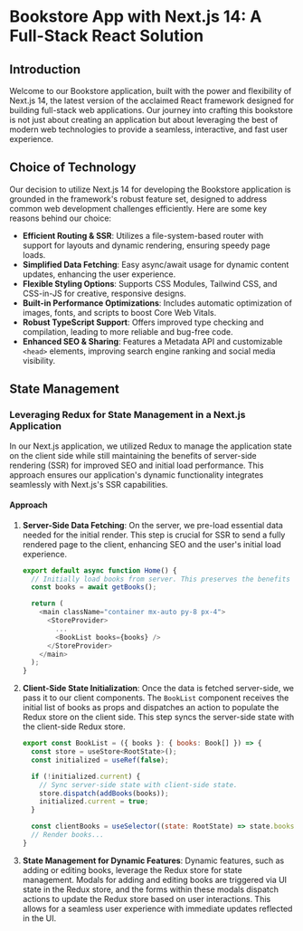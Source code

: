 # Bookstore App with Next.js 14: A Full-Stack React Solution

## Introduction

Welcome to our Bookstore application, built with the power and flexibility of Next.js 14, the latest version of the acclaimed React framework designed for building full-stack web applications. Our journey into crafting this bookstore is not just about creating an application but about leveraging the best of modern web technologies to provide a seamless, interactive, and fast user experience.

## Choice of Technology

Our decision to utilize Next.js 14 for developing the Bookstore application is grounded in the framework's robust feature set, designed to address common web development challenges efficiently. Here are some key reasons behind our choice:

- **Efficient Routing & SSR**: Utilizes a file-system-based router with support for layouts and dynamic rendering, ensuring speedy page loads.
- **Simplified Data Fetching**: Easy async/await usage for dynamic content updates, enhancing the user experience.
- **Flexible Styling Options**: Supports CSS Modules, Tailwind CSS, and CSS-in-JS for creative, responsive designs.
- **Built-in Performance Optimizations**: Includes automatic optimization of images, fonts, and scripts to boost Core Web Vitals.
- **Robust TypeScript Support**: Offers improved type checking and compilation, leading to more reliable and bug-free code.
- **Enhanced SEO & Sharing**: Features a Metadata API and customizable `<head>` elements, improving search engine ranking and social media visibility.

## State Management

### Leveraging Redux for State Management in a Next.js Application

In our Next.js application, we utilized Redux to manage the application state on the client side while still maintaining the benefits of server-side rendering (SSR) for improved SEO and initial load performance. This approach ensures our application's dynamic functionality integrates seamlessly with Next.js's SSR capabilities.

#### Approach

1. **Server-Side Data Fetching**: On the server, we pre-load essential data needed for the initial render. This step is crucial for SSR to send a fully rendered page to the client, enhancing SEO and the user's initial load experience.

   ```javascript
   export default async function Home() {
     // Initially load books from server. This preserves the benefits of SSR.
     const books = await getBooks();

     return (
       <main className="container mx-auto py-8 px-4">
         <StoreProvider>
           ...
           <BookList books={books} />
         </StoreProvider>
       </main>
     );
   }
   ```

2. **Client-Side State Initialization**: Once the data is fetched server-side, we pass it to our client components. The `BookList` component receives the initial list of books as props and dispatches an action to populate the Redux store on the client side. This step syncs the server-side state with the client-side Redux store.

   ```javascript
   export const BookList = ({ books }: { books: Book[] }) => {
     const store = useStore<RootState>();
     const initialized = useRef(false);

     if (!initialized.current) {
       // Sync server-side state with client-side state.
       store.dispatch(addBooks(books));
       initialized.current = true;
     }

     const clientBooks = useSelector((state: RootState) => state.books.list);
     // Render books...
   }
   ```

3. **State Management for Dynamic Features**: Dynamic features, such as adding or editing books, leverage the Redux store for state management. Modals for adding and editing books are triggered via UI state in the Redux store, and the forms within these modals dispatch actions to update the Redux store based on user interactions. This allows for a seamless user experience with immediate updates reflected in the UI.
